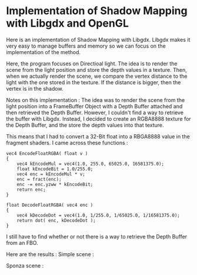 # Implementation of Shadow Mapping with Libgdx and OpenGL

Here is an implementation of Shadow Mapping with Libgdx. Libgdx makes it very easy to manage buffers and memory so we can focus on the 
implementation of the method.

Here, the program focuses on Directioal light. The idea is to render the scene from the light position and store the depth values in a 
texture. Then, when we actually render the scene, we compare the vertex distance to the light with the one stored in the texture. If the
distance is bigger, then the vertex is in the shadow.

Notes on this implementation :
The idea was to render the scene from the light position into a FrameBuffer Object with a Depth Buffer attached and then retrieved the
Depth Buffer. However, I couldn't find a way to retrieve the buffer with Libgdx. Instead, I decided to create an RGBA8888 texture for
the Depth Buffer, and the store the depth values into that texture. 

This means that I had to convert a 32-Bit float into a RBGA8888 value in the fragment shaders.
I came across these functions :
```
vec4 EncodeFloatRGBA( float v )
{
	vec4 kEncodeMul = vec4(1.0, 255.0, 65025.0, 16581375.0);
	float kEncodeBit = 1.0/255.0;
	vec4 enc = kEncodeMul * v;
	enc = fract(enc);
	enc -= enc.yzww * kEncodeBit;
	return enc;
}
```
```
float DecodeFloatRGBA( vec4 enc )
{
	vec4 kDecodeDot = vec4(1.0, 1/255.0, 1/65025.0, 1/16581375.0);
	return dot( enc, kDecodeDot );
}
```

I still have to find whether or not there is a way to retrieve the Depth Buffer from an FBO.

Here are the results :
Simple scene :

Sponza scene :


